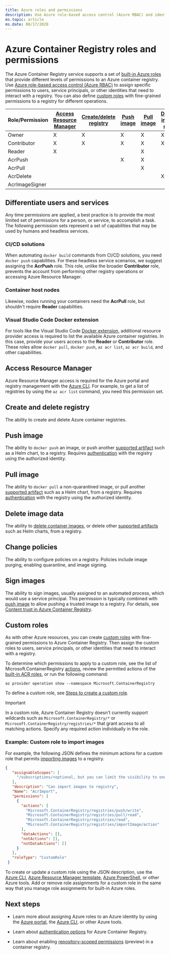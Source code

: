```yaml
---
title: Azure roles and permissions
description: Use Azure role-based access control (Azure RBAC) and identity and access management (IAM) to provide fine-grained permissions to resources in an Azure container registry.
ms.topic: article
ms.date: 08/17/2020
---
```


# Azure Container Registry roles and permissions

The Azure Container Registry service supports a set of [built-in Azure roles](../role-based-access-control/built-in-roles.md) that provide different levels of permissions to an Azure container registry. Use [Azure role-based access control (Azure RBAC)](../role-based-access-control/index.yml) to assign specific permissions to users, service principals, or other identities that need to interact with a registry. You can also define [custom roles](#custom-roles) with fine-grained permissions to a registry for different operations.

| Role/Permission       | [Access Resource Manager](#access-resource-manager) | [Create/delete registry](#create-and-delete-registry) | [Push image](#push-image) | [Pull image](#pull-image) | [Delete image data](#delete-image-data) | [Change policies](#change-policies) |   [Sign images](#sign-images)  |
| ---------| --------- | --------- | --------- | --------- | --------- | --------- | --------- |
| Owner | X | X | X | X | X | X |  |  
| Contributor | X | X | X |  X | X | X |  |  
| Reader | X |  |  | X |  |  |  |
| AcrPush |  |  | X | X | |  |  |  
| AcrPull |  |  |  | X |  |  |  |  
| AcrDelete |  |  |  |  | X |  |  |
| AcrImageSigner |  |  |  |  |  |  | X |

## Differentiate users and services

Any time permissions are applied, a best practice is to provide the most limited set of permissions for a person, or service, to accomplish a task. The following permission sets represent a set of capabilities that may be used by humans and headless services.

### CI/CD solutions

When automating `docker build` commands from CI/CD solutions, you need `docker push` capabilities. For these headless service scenarios, we suggest assigning the **AcrPush** role. This role, unlike the broader **Contributor** role, prevents the account from performing other registry operations or accessing Azure Resource Manager.

### Container host nodes

Likewise, nodes running your containers need the **AcrPull** role, but shouldn't require **Reader** capabilities.

### Visual Studio Code Docker extension

For tools like the Visual Studio Code [Docker extension](https://code.visualstudio.com/docs/azure/docker), additional resource provider access is required to list the available Azure container registries. In this case, provide your users access to the **Reader** or **Contributor** role. These roles allow `docker pull`, `docker push`, `az acr list`, `az acr build`, and other capabilities. 

## Access Resource Manager

Azure Resource Manager access is required for the Azure portal and registry management with the [Azure CLI](/cli/azure/). For example, to get a list of registries by using the `az acr list` command, you need this permission set. 

## Create and delete registry

The ability to create and delete Azure container registries.

## Push image

The ability to `docker push` an image, or push another [supported artifact](container-registry-image-formats.md) such as a Helm chart, to a registry. Requires [authentication](container-registry-authentication.md) with the registry using the authorized identity. 

## Pull image

The ability to `docker pull` a non-quarantined image, or pull another [supported artifact](container-registry-image-formats.md) such as a Helm chart, from a registry. Requires [authentication](container-registry-authentication.md) with the registry using the authorized identity.

## Delete image data

The ability to [delete container images](container-registry-delete.md), or delete other [supported artifacts](container-registry-image-formats.md) such as Helm charts, from a registry.

## Change policies

The ability to configure policies on a registry. Policies include image purging, enabling quarantine, and image signing.

## Sign images

The ability to sign images, usually assigned to an automated process, which would use a service principal. This permission is typically combined with [push image](#push-image) to allow pushing a trusted image to a registry. For details, see [Content trust in Azure Container Registry](container-registry-content-trust.md).

## Custom roles

As with other Azure resources, you can create [custom roles](../role-based-access-control/custom-roles.md) with fine-grained permissions to Azure Container Registry. Then assign the custom roles to users, service principals, or other identities that need to interact with a registry. 

To determine which permissions to apply to a custom role, see the list of Microsoft.ContainerRegistry [actions](../role-based-access-control/resource-provider-operations.md#microsoftcontainerregistry), review the permitted actions of the [built-in ACR roles](../role-based-access-control/built-in-roles.md), or run the following command:

```azurecli
az provider operation show --namespace Microsoft.ContainerRegistry
```

To define a custom role, see [Steps to create a custom role](../role-based-access-control/custom-roles.md#steps-to-create-a-custom-role).

> [!IMPORTANT]
> In a custom role, Azure Container Registry doesn't currently support wildcards such as `Microsoft.ContainerRegistry/*` or `Microsoft.ContainerRegistry/registries/*` that grant access to all matching actions. Specify any required action individually in the role.

### Example: Custom role to import images

For example, the following JSON defines the minimum actions for a custom role that permits [importing images](container-registry-import-images.md) to a registry.

```json
{
   "assignableScopes": [
     "/subscriptions/<optional, but you can limit the visibility to one or more subscriptions>"
   ],
   "description": "Can import images to registry",
   "Name": "AcrImport",
   "permissions": [
     {
       "actions": [
         "Microsoft.ContainerRegistry/registries/push/write",
         "Microsoft.ContainerRegistry/registries/pull/read",
         "Microsoft.ContainerRegistry/registries/read",
         "Microsoft.ContainerRegistry/registries/importImage/action"
       ],
       "dataActions": [],
       "notActions": [],
       "notDataActions": []
     }
   ],
   "roleType": "CustomRole"
 }
```

To create or update a custom role using the JSON description, use the [Azure CLI](../role-based-access-control/custom-roles-cli.md), [Azure Resource Manager template](./role-based-access-control/custom-roles-template.md), [Azure PowerShell](../role-based-access-control/custom-roles-powershell.md), or other Azure tools. Add or remove role assignments for a custom role in the same way that you manage role assignments for built-in Azure roles.

## Next steps

* Learn more about assigning Azure roles to an Azure identity by using the [Azure portal](../role-based-access-control/role-assignments-portal.md), the [Azure CLI](../role-based-access-control/role-assignments-cli.md), or other Azure tools.

* Learn about [authentication options](container-registry-authentication.md) for Azure Container Registry.

* Learn about enabling [repository-scoped permissions](container-registry-repository-scoped-permissions.md) (preview) in a container registry.